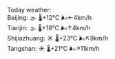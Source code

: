 Today weather:  
Beijing: 🌫  🌡️+12°C 🌬️←4km/h  
Tianjin: 🌫  🌡️+18°C 🌬️↑4km/h  
Shijiazhuang: ☀️   🌡️+23°C 🌬️↖9km/h  
Tangshan: ☀️   🌡️+21°C 🌬️↗11km/h  
